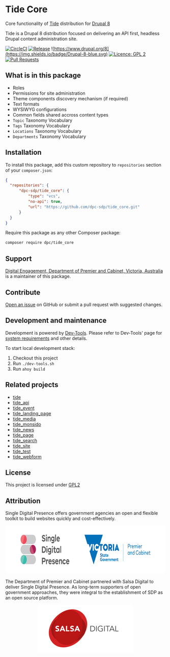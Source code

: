 # Tide Core
Core functionality of [Tide](https://github.com/dpc-sdp/tide) distribution for [Drupal 8](https://github.com/dpc-sdp)

Tide is a Drupal 8 distribution focused on delivering an API first, headless Drupal content administration site.

[![CircleCI](https://circleci.com/gh/dpc-sdp/tide_core.svg?style=shield&circle-token=2a0e49166724ac193636fba5b458024e00342dce)](https://circleci.com/gh/dpc-sdp/tide_core)
[![Release](https://img.shields.io/github/release/dpc-sdp/tide_core.svg)](https://github.com/dpc-sdp/tide_core/releases/latest)
![https://www.drupal.org/8](https://img.shields.io/badge/Drupal-8-blue.svg)
[![Licence: GPL 2](https://img.shields.io/badge/licence-GPL2-blue.svg)](https://github.com/dpc-sdp/tide_core/blob/master/LICENSE.txt)
[![Pull Requests](https://img.shields.io/github/issues-pr/dpc-sdp/tide_page.svg)](https://github.com/dpc-sdp/tide_core/pulls)

## What is in this package
- Roles
- Permissions for site administration
- Theme components discovery mechanism (if required)
- Text formats
- WYSIWYG configurations
- Common fields shared accross content types
- `Topic` Taxonomy Vocabulary
- `Tags` Taxonomy Vocabulary
- `Locations` Taxonomy Vocabulary
- `Departments` Taxonomy Vocabulary

## Installation
To install this package, add this custom repository to `repositories` section of
your `composer.json`:

```json
{
  "repositories": {        
      "dpc-sdp/tide_core": {
          "type": "vcs",
          "no-api": true,
          "url": "https://github.com/dpc-sdp/tide_core.git"
      }
  }
}
```

Require this package as any other Composer package:
```bash
composer require dpc/tide_core 
``` 

## Support
[Digital Engagement, Department of Premier and Cabinet, Victoria, Australia](https://github.com/dpc-sdp) 
is a maintainer of this package.

## Contribute
[Open an issue](https://github.com/dpc-sdp) on GitHub or submit a pull request with suggested changes.

## Development and maintenance
Development is powered by [Dev-Tools](https://github.com/dpc-sdp/dev-tools). Please refer to Dev-Tools' 
page for [system requirements](https://github.com/dpc-sdp/dev-tools/#prerequisites) and other details.

To start local development stack:
1. Checkout this project 
2. Run `./dev-tools.sh`
3. Run `ahoy build`
 
## Related projects
- [tide](https://github.com/dpc-sdp/tide)       
- [tide_api](https://github.com/dpc-sdp/tide_api)        
- [tide_event](https://github.com/dpc-sdp/tide_event)
- [tide_landing_page](https://github.com/dpc-sdp/tide_landing_page)
- [tide_media](https://github.com/dpc-sdp/tide_media)     
- [tide_monsido](https://github.com/dpc-sdp/tide_monsido) 
- [tide_news](https://github.com/dpc-sdp/tide_news)       
- [tide_page](https://github.com/dpc-sdp/tide_page)       
- [tide_search](https://github.com/dpc-sdp/tide_search)   
- [tide_site](https://github.com/dpc-sdp/tide_site)       
- [tide_test](https://github.com/dpc-sdp/tide_test)       
- [tide_webform](https://github.com/dpc-sdp/tide_webform)  

## License
This project is licensed under [GPL2](https://github.com/dpc-sdp/tide_core/blob/master/LICENSE.txt)

## Attribution
Single Digital Presence offers government agencies an open and flexible toolkit to build websites quickly and cost-effectively.
<p align="center"><a href="https://www.vic.gov.au/what-single-digital-presence-offers" target="_blank"><img src="docs/SDP_Logo_VicGov_RGB.jpg" alt="SDP logo" height="150"></a></p>

The Department of Premier and Cabinet partnered with Salsa Digital to deliver Single Digital Presence. As long-term supporters of open government approaches, they were integral to the establishment of SDP as an open source platform.
<p align="center"><a href="https://salsadigital.com.au/" target="_blank"><img src="docs/Salsa.png" alt="Salsa logo" height="150"></a></p>

